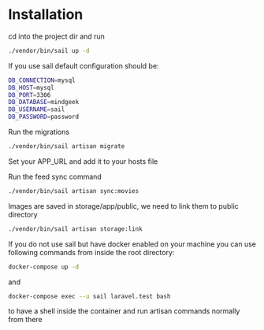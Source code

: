 # Installation

cd into the project dir and run
```bash
./vendor/bin/sail up -d
```

If you use sail default configuration should be:
```bash
DB_CONNECTION=mysql
DB_HOST=mysql
DB_PORT=3306
DB_DATABASE=mindgeek
DB_USERNAME=sail
DB_PASSWORD=password
```


Run the migrations
```bash
./vendor/bin/sail artisan migrate
```

Set your APP_URL and add it to your hosts file

Run the feed sync command
```bash
./vendor/bin/sail artisan sync:movies
```

Images are saved in storage/app/public, we need to link them to public directory
```bash
./vendor/bin/sail artisan storage:link
```


If you do not use sail but have docker enabled on your machine you can use following commands from inside the root directory:
```bash
docker-compose up -d
```

and
```bash
docker-compose exec --u sail laravel.test bash
```
to have a shell inside the container and run artisan commands normally from there


